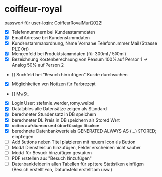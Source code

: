 # coiffeur-royal

passwort für user-login: CoiffeurRoyalMuri2022!

- [x] Telefonnummern bei Kundenstammdaten
- [x] Email Adresse bei Kundenstammdaten
- [x] Kundenstammanordnung, Name Vorname Telefonnummer Mail (Strasse PLZ Ort)
- [x] Mengenfeld bei Produktstammdaten (für 300ml / 500ml)
- [x] Bezeichnung Kostenberechnung von Pensum 100% auf Person 1 -> Analog 50% auf Person 2
- [] Suchfeld bei "Besuch hinzufügen" Kunde durchsuchen
- [x] Möglichkeiten von Notizen für Farbrezept
- [] MwSt. 
- [x] Login User: stefanie.werder, romy.weibel
- [x] Datatables alle Datensätze zeigen als Standard
- [x] berechneter Stundensatz in DB speichern
- [x] berechneter DL Preis in DB speichern als Stored Wert
- [x] seiten aufräumen und überflüssige löschen
- [x] berechnete Datenbankwerte als GENERATED ALWAYS AS (...) STORED; einpflegen
- [ ] Add Buttons neben Titel platzieren mit neuem Icon als Button
- [ ] Modal Dienstleistun hinzufügen, Felder erscheinen nicht sauber
- [ ] Modal für Besuch hinzufügen gestalten
- [ ] PDF erstellen aus "Besuch hinzufügen"
- [ ] Datenbankfelder in allen Tabellen für spätere Statistiken einfügen (Besuch erstellt von, Datumsfeld erstellt am usw.)
